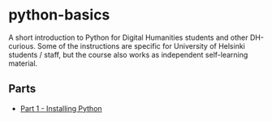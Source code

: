 # python-basics

A short introduction to Python for Digital Humanities students and other DH-curious. Some of the instructions are specific for University of Helsinki students / staff, but the course also works as independent self-learning material.

## Parts

* [Part 1 - Installing Python](./1_installing_python/part1.md)
